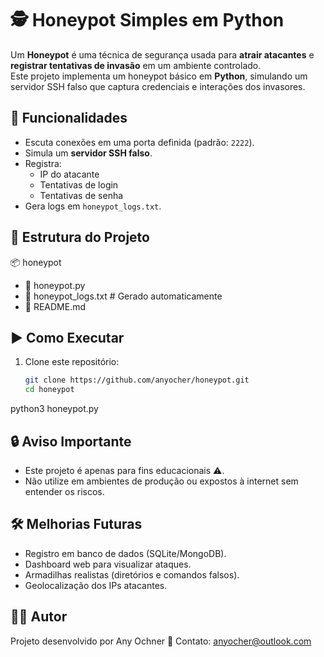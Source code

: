 # 🕵️ Honeypot Simples em Python

Um **Honeypot** é uma técnica de segurança usada para **atrair atacantes** e **registrar tentativas de invasão** em um ambiente controlado.  
Este projeto implementa um honeypot básico em **Python**, simulando um servidor SSH falso que captura credenciais e interações dos invasores.


## 🚀 Funcionalidades
- Escuta conexões em uma porta definida (padrão: `2222`).
- Simula um **servidor SSH falso**.
- Registra:
  - IP do atacante
  - Tentativas de login
  - Tentativas de senha
- Gera logs em `honeypot_logs.txt`.


## 📂 Estrutura do Projeto

📦 honeypot
- 📜 honeypot.py
- 📜 honeypot_logs.txt # Gerado automaticamente
- 📜 README.md



## ▶️ Como Executar

1. Clone este repositório:
   ```bash
   git clone https://github.com/anyocher/honeypot.git
   cd honeypot

python3 honeypot.py

## 🔒 Aviso Importante
- Este projeto é apenas para fins educacionais ⚠️.
- Não utilize em ambientes de produção ou expostos à internet sem entender os riscos.
## 🛠 Melhorias Futuras
- Registro em banco de dados (SQLite/MongoDB).
- Dashboard web para visualizar ataques.
- Armadilhas realistas (diretórios e comandos falsos).
- Geolocalização dos IPs atacantes.
## 👨‍💻 Autor
Projeto desenvolvido por Any Ochner 📧 Contato: anyocher@outlook.com

